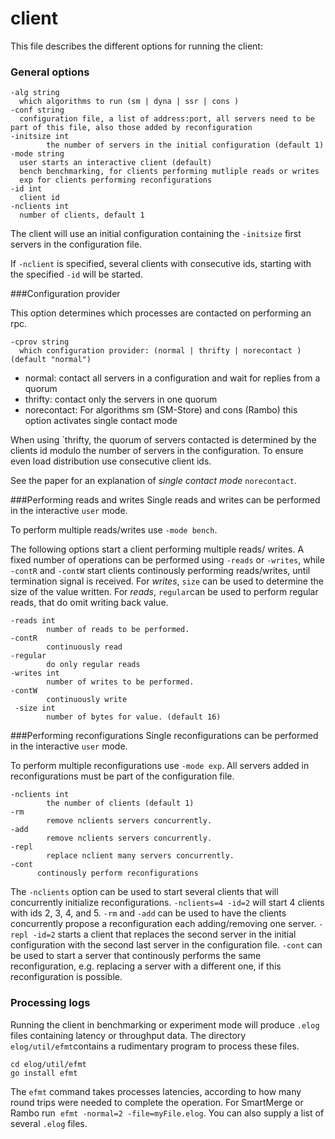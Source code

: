 # client

This file describes the different options for running the client:

### General options
```
-alg string
  which algorithms to run (sm | dyna | ssr | cons )
-conf string
  configuration file, a list of address:port, all servers need to be part of this file, also those added by reconfiguration
-initsize int
    	the number of servers in the initial configuration (default 1)
-mode string
  user starts an interactive client (default)
  bench benchmarking, for clients performing mutliple reads or writes
  exp for clients performing reconfigurations
-id int
  client id
-nclients int
  number of clients, default 1
```
The client will use an initial configuration containing the `-initsize` first servers in the configuration file.

If `-nclient` is specified, several clients with consecutive ids, starting with the specified `-id` will be started.

###Configuration provider

This option determines which processes are contacted on performing an rpc.
```
-cprov string
  which configuration provider: (normal | thrifty | norecontact )  (default "normal")
```
* normal: contact all servers in a configuration and wait for replies from a quorum
* thrifty: contact only the servers in one quorum
* norecontact: For algorithms sm (SM-Store) and cons (Rambo) this option activates single contact mode

When using `thrifty, the quorum of servers contacted is determined by the clients id modulo the number of servers in the configuration.
To ensure even load distribution use consecutive client ids.

See the paper for an explanation of *single contact mode* `norecontact`.
  
###Performing reads and writes
Single reads and writes can be performed in the interactive `user` mode.

To perform multiple reads/writes use `-mode bench`.

The following options start a client performing multiple reads/ writes.
A fixed number of operations can be performed using `-reads` or `-writes`, while
`-contR` and `-contW` start clients continously performing reads/writes, until termination signal is received. 
For *writes*, `size` can be used to determine the size of the value written. 
For *reads*, `regular`can be used to perform regular reads, that do omit writing back value.
```
-reads int
    	number of reads to be performed.
-contR
    	continuously read
-regular
    	do only regular reads
-writes int
    	number of writes to be performed.
-contW
    	continuously write
 -size int
    	number of bytes for value. (default 16)
  ```

###Performing reconfigurations
Single reconfigurations can be performed in the interactive `user` mode.

To perform multiple reconfigurations use `-mode exp`.
All servers added in reconfigurations must be part of the configuration file.

```
-nclients int
    	the number of clients (default 1)
-rm
    	remove nclients servers concurrently.
-add
    	remove nclients servers concurrently.
-repl
    	replace nclient many servers concurrently.
-cont 
      continously perform reconfigurations
```

The `-nclients` option can be used to start several clients that will concurrently initialize reconfigurations.
`-nclients=4 -id=2` will start 4 clients with ids 2, 3, 4, and 5.
`-rm` and `-add` can be used to have the clients concurrently propose a reconfiguration each adding/removing one server.
`-repl -id=2` starts a client that replaces the second server in the initial configuration with the second last server 
in the configuration file. `-cont` can be used to start a server that continously performs the same reconfiguration, 
e.g. replacing a server with a different one, if this reconfiguration is possible.

### Processing logs
Running the client in benchmarking or experiment mode will produce `.elog` files containing latency or throughput data.
The directory `elog/util/efmt`contains a rudimentary program to process these files.
```
cd elog/util/efmt
go install efmt
```
The `efmt` command takes processes latencies, according to how many round trips were needed to complete the operation. For SmartMerge or Rambo run  `efmt -normal=2 -file=myFile.elog`. You can also supply a list of several `.elog` files.
